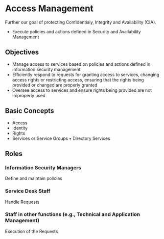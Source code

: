 # Access Management

Further our goal of protecting Confidentialy, Integrity and Availability (CIA).

* Execute policies and actions defined in Security and Availability Management

## Objectives

* Manage access to services based on policies and actions defined in information security management
* Efficiently respond to requests for granting access to services, changing access rights or restricting access, ensuring that the rights being provided or changed are properly granted
* Oversee access to services and ensure rights being provided are not improperly used

## Basic Concepts

* Access
* Identity
* Rights
* Services or Service Groups • Directory Services

## Roles

### Information Security Managers

Define and maintain policies

### Service Desk Staff

Handle Requests

### Staff in other functions (e.g., Technical and Application Management)

Execution of the Requests